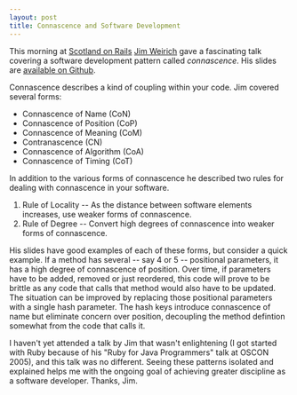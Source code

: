 ```yaml
---
layout: post
title: Connascence and Software Development
---
```


This morning at [Scotland on Rails](http://scotlandonrails.com/) [Jim
Weirich](http://onestepback.org/) gave a fascinating talk covering a
software development pattern called *connascence*. His slides are
[available on
Github](http://github.com/jimweirich/presentation_connascence).

Connascence describes a kind of coupling within your code. Jim covered
several forms:

-   Connascence of Name (CoN)
-   Connascence of Position (CoP)
-   Connascence of Meaning (CoM)
-   Contranascence (CN)
-   Connascence of Algorithm (CoA)
-   Connascence of Timing (CoT)

In addition to the various forms of connascence he described two rules
for dealing with connascence in your software.

1.  Rule of Locality -- As the distance between software elements
    increases, use weaker forms of connascence.
2.  Rule of Degree -- Convert high degrees of connascence into weaker
    forms of connascence.

His slides have good examples of each of these forms, but consider a
quick example. If a method has several -- say 4 or 5 -- positional
parameters, it has a high degree of connascence of position. Over time,
if parameters have to be added, removed or just reordered, this code
will prove to be brittle as any code that calls that method would also
have to be updated. The situation can be improved by replacing those
positional parameters with a single hash parameter. The hash keys
introduce connascence of name but eliminate concern over position,
decoupling the method defintion somewhat from the code that calls it.

I haven't yet attended a talk by Jim that wasn't enlightening (I got
started with Ruby because of his "Ruby for Java Programmers" talk at
OSCON 2005), and this talk was no different. Seeing these patterns
isolated and explained helps me with the ongoing goal of achieving
greater discipline as a software developer. Thanks, Jim.
